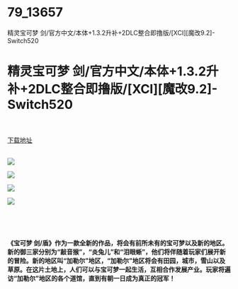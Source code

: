 # 79_13657
精灵宝可梦 剑/官方中文/本体+1.3.2升补+2DLC整合即撸版/[XCI][魔改9.2]-Switch520
# 精灵宝可梦 剑/官方中文/本体+1.3.2升补+2DLC整合即撸版/[XCI][魔改9.2]-Switch520
 <br/></br>
[下载地址](https://www.switch520.cc/article/13657 "下载地址")
<br/></br>

<p><strong><img src="https://www.switch520.cc/muke_img/upload_art_editor_20210512-1_c3d56e0f60fa7d0dafe23c8a1418441b.jpg"></strong></p>
<p><strong><img src="https://www.switch520.cc/muke_img/upload_art_editor_20210512-1_ef14930d8dc447a26bf5674273548284.jpg"></strong></p>
<p><strong><img src="https://www.switch520.cc/muke_img/upload_art_editor_20210512-1_fa2ad7d3e37b94847e1f26e753049c3f.jpg"></strong></p>
<p><strong><img src="https://www.switch520.cc/muke_img/upload_art_editor_20210512-1_b37740cfb6625dd5416000a7b272000b.jpg"></strong></p>
<p>&nbsp;</p>
<p><strong>&nbsp;</strong></p>
<p><strong>《宝可梦 剑/盾》作为一款全新的作品，将会有前所未有的宝可梦以及新的地区。新的御三家分别为“敲音猴”，“炎兔儿”和“泪眼蜥”，他们将伴随着玩家们展开新的冒险。新的地区叫“加勒尔”地区，“加勒尔”地区将会有田园，城市，雪山以及草原。在这片土地上，人们可以与宝可梦一起生活，互相合作发展产业。玩家将遍访“加勒尔”地区的各个道馆，直到有朝一日成为真正的冠军！</strong></p>
<p><strong>&nbsp;</strong></p>
